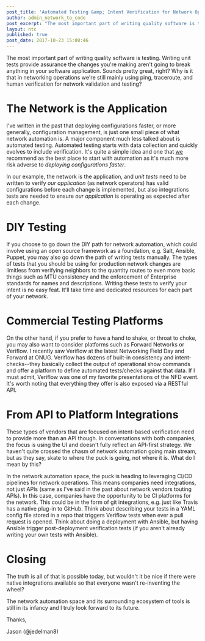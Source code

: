 ```yaml
---
post_title: 'Automated Testing &amp; Intent Verification for Network Operations'
author: admin_network_to_code
post_excerpt: "The most important part of writing quality software is testing."
layout: ntc
published: true
post_date: 2017-10-23 15:08:46
---
```

The most important part of writing quality software is testing. Writing unit tests provide assurance the changes you're making aren't going to break anything in your software application. Sounds pretty great, right? Why is it that in networking operations we're still mainly using ping, traceroute, and human verification for network validation and testing?

# The Network is the Application

I've written in the past that deploying configurations faster, or more generally, configuration management, is just one small piece of what network automation is. A major component much less talked about is automated testing. Automated testing starts with data collection and quickly evolves to include verification. It's quite a simple idea and one that [we][1] recommend as the best place to start with automation as it's much more risk adverse to *deploying configurations faster*.

In our example, the network is the application, and *unit tests* need to be written to verify *our application* (as network operators) has valid configurations before each change is implemented, but also integrations tests are needed to ensure *our application* is operating as expected after each change.

# DIY Testing

If you choose to go down the DIY path for network automation, which could involve using an open source framework as a foundation, e.g. Salt, Ansible, Puppet, you may also go down the path of writing tests manually. The types of tests that you should be using for production network changes are limitless from verifying neighbors to the quantity routes to even more basic things such as MTU consistency and the enforcement of Enterprise standards for names and descriptions. Writing these tests to verify your intent is no easy feat. It'll take time and dedicated resources for each part of your network.

# Commercial Testing Platforms

On the other hand, if you prefer to have a hand to shake, or throat to choke, you may also want to consider platforms such as Forward Networks or Veriflow. I recently saw Veriflow at the latest Networking Field Day and Forward at ONUG. Veriflow has dozens of built-in consistency and intent-checks--they basically collect the output of operational show commands and offer a platform to define automated tests/checks against that data. If I must admit, Veriflow was one of my favorite presentations of the NFD event. It's worth noting that everything they offer is also exposed via a RESTful API.

# From API to Platform Integrations

These types of vendors that are focused on intent-based verification need to provide more than an API though. In conversations with both companies, the focus is using the UI and doesn't fully reflect an API-first strategy. We haven't quite crossed the chasm of network automation going main stream, but as they say, skate to where the puck is going, not where it is. What do I mean by this?

In the network automation space, the puck is heading to leveraging CI/CD pipelines for network operations. This means companies need integrations, not just APIs (same as I've said in the past about network vendors touting APIs). In this case, companies have the opportunity to be CI platforms for the network. This could be in the form of git integrations, e.g. just like Travis has a native plug-in to GitHub. Think about describing your tests in a YAML config file stored in a repo that triggers Veriflow tests when ever a pull request is opened. Think about doing a deployment with Ansible, but having Ansible trigger post-deployment verification tests (if you aren't already writing your own tests with Ansible).

# Closing

The truth is all of that is possible today, but wouldn't it be nice if there were native integrations available so that everyone wasn't re-inventing the wheel?

The network automation space and its surrounding ecosystem of tools is still in its infancy and I truly look forward to its future.

Thanks,

Jason (@jedelman8)

 [1]: http://networktocode.com